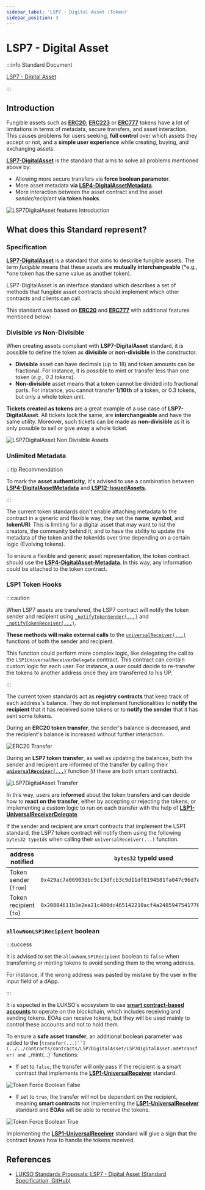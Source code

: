 ```yaml
---
sidebar_label: 'LSP7 - Digital Asset (Token)'
sidebar_position: 3
---
```


# LSP7 - Digital Asset

:::info Standard Document

[LSP7 - Digital Asset](https://github.com/lukso-network/LIPs/blob/main/LSPs/LSP-7-DigitalAsset.md)

:::

## Introduction

Fungible assets such as **[ERC20](https://eips.ethereum.org/EIPS/eip-20)**, **[ERC223](https://eips.ethereum.org/EIPS/eip-223)** or **[ERC777](https://eips.ethereum.org/EIPS/eip-777)** tokens have a lot of limitations in terms of metadata, secure transfers, and asset interaction. This causes problems for users seeking, **full control** over which assets they accept or not, and a **simple user experience** while creating, buying, and exchanging assets.

**[LSP7-DigitalAsset](#)** is the standard that aims to solve all problems mentioned above by:

- Allowing more secure transfers via **force boolean parameter**.
- More asset metadata **via [LSP4-DigitalAssetMetadata](./LSP4-Digital-Asset-Metadata.md)**.
- More interaction between the asset contract and the asset _sender/recipient_ **via token hooks**.

![LSP7DigitalAsset features Introduction](/img/standards/lsp7/lsp7-intro.jpeg)

## What does this Standard represent?

### Specification

**[LSP7-DigitalAsset](#)** is a standard that aims to describe fungible assets. The term _fungible_ means that these assets are **mutually interchangeable** (*e.g., *one token has the same value as another token).

LSP7-DigitalAsset is an interface standard which describes a set of methods that fungible asset contracts should implement which other contracts and clients can call.

This standard was based on **[ERC20](https://eips.ethereum.org/EIPS/eip-20)** and **[ERC777](https://eips.ethereum.org/EIPS/eip-777)** with additional features mentioned below:

### Divisible _vs_ Non-Divisible

When creating assets compliant with **LSP7-DigitalAsset** standard, it is possible to define the token as **divisible** or **non-divisible** in the constructor.

- **Divisible** asset can have decimals (up to 18) and token amounts can be fractional. For instance, it is possible to mint or transfer less than one token (_e.g., 0.3 tokens_).
- **Non-divisible** asset means that a token cannot be divided into fractional parts. For instance, you cannot transfer **1/10th** of a token, or 0.3 tokens, but only a whole token unit.

**Tickets created as tokens** are a great example of a use case of **LSP7-DigitalAsset**. All tickets look the same, are **interchangeable** and have the same utility. Moreover, such tickets can be made as **non-divisible** as it is only possible to sell or give away a whole ticket.

![LSP7DigitalAsset Non Divisible Assets](/img/standards/lsp7/lsp7-non-divisible.jpeg)

### Unlimited Metadata

:::tip Recommendation

To mark the **asset authenticity**, it's advised to use a combination between **[LSP4-DigitalAssetMetadata](./LSP4-Digital-Asset-Metadata.md)** and **[LSP12-IssuedAssets](../universal-profile/lsp12-issued-assets.md)**.

:::

The current token standards don't enable attaching metadata to the contract in a generic and flexible way, they set the **name**, **symbol**, and **tokenURI**. This is limiting for a digital asset that may want to list the creators, the community behind it, and to have the ability to update the metadata of the token and the tokenIds over time depending on a certain logic (Evolving tokens).

To ensure a flexible and generic asset representation, the token contract should use the **[LSP4-DigitalAsset-Metadata](./LSP4-Digital-Asset-Metadata.md)**. In this way, any information could be attached to the token contract.

### LSP1 Token Hooks

:::caution

When LSP7 assets are transfered, the LSP7 contract will notify the token sender and recipient using [`_notifyTokenSender(...)`](../../contracts/contracts/LSP7DigitalAsset/LSP7DigitalAsset.md#_notifytokensender) and [`_notifyTokenReceiver(...)`](../../contracts/contracts/LSP7DigitalAsset/LSP7DigitalAsset.md#_notifytokenreceiver).

**These methods will make external calls** to the [`universalReceiver(...)`](../smart-contracts/lsp0-erc725-account.md#universalreceiver) functions of both the sender and recipient.

This function could perform more complex logic, like delegating the call to the `LSP1UniversalReceiverDelegate` contract. This contract can contain custom logic for each user. For instance, a user could decide to re-transfer the tokens to another address once they are transferred to his UP.

:::

The current token standards act as **registry contracts** that keep track of each address's balance. They do not implement functionalities to **notify the recipient** that it has received some tokens or to **notify the sender** that it has sent some tokens.

During an **ERC20 token transfer**, the sender's balance is decreased, and the recipient's balance is increased without further interaction.

![ERC20 Transfer](/img/standards/lsp7/erc20-transfer.jpeg)

During an **LSP7 token transfer**, as well as updating the balances, both the sender and recipient are informed of the transfer by calling their **[`universalReceiver(...)`](../generic-standards/lsp1-universal-receiver.md#lsp1---universal-receiver)** function (if these are both smart contracts).

![LSP7DigitalAsset Transfer](/img/standards/lsp7/lsp7-transfer.jpeg)

In this way, users are **informed** about the token transfers and can decide how to **react on the transfer**, either by accepting or rejecting the tokens, or implementing a custom logic to run on each transfer with the help of **[LSP1-UniversalReceiverDelegate](../generic-standards/lsp1-universal-receiver-delegate.md)**.

If the sender and recipient are smart contracts that implement the LSP1 standard, the LSP7 token contract will notify them using the following `bytes32 typeIds` when calling their `universalReceiver(...)` function.

| address notified       | `bytes32` typeId used                                                | description                                     |
| ---------------------- | -------------------------------------------------------------------- | ----------------------------------------------- |
| Token sender (`from`)  | `0x429ac7a06903dbc9c13dfcb3c9d11df8194581fa047c96d7a4171fc7402958ea` | `keccak256('LSP7Tokens_SenderNotification')`    |
| Token recipient (`to`) | `0x20804611b3e2ea21c480dc465142210acf4a2485947541770ec1fb87dee4a55c` | `keccak256('LSP7Tokens_RecipientNotification')` |

### `allowNonLSP1Recipient` boolean

:::success

It is advised to set the `allowNonLSP1Recipient` boolean to `false` when transferring or minting tokens to avoid sending them to the wrong address.

For instance, if the wrong address was pasted by mistake by the user in the input field of a dApp.

:::

It is expected in the LUKSO's ecosystem to use **[smart contract-based accounts](../universal-profile/lsp0-erc725account.md)** to operate on the blockchain, which includes receiving and sending tokens. EOAs can receive tokens, but they will be used mainly to control these accounts and not to hold them.

To ensure a **safe asset transfer**, an additional boolean parameter was added to the [`transfer(...)``](../../contracts/contracts/LSP7DigitalAsset/LSP7DigitalAsset.md#transfer) and `_mint(...)` functions:

- If set to `false`, the transfer will only pass if the recipient is a smart contract that implements the **[LSP1-UniversalReceiver](../generic-standards/lsp1-universal-receiver.md)** standard.

![Token Force Boolean False](/img/standards/lsp7/tokens-force-false.jpeg)

- If set to `true`, the transfer will not be dependent on the recipient, meaning **smart contracts** not implementing the **[LSP1-UniversalReceiver](../generic-standards/lsp1-universal-receiver.md)** standard and **EOAs** will be able to receive the tokens.

![Token Force Boolean True](/img/standards/lsp7/tokens-force-true.jpeg)

Implementing the **[LSP1-UniversalReceiver](../generic-standards/lsp1-universal-receiver.md)** standard will give a sign that the contract knows how to handle the tokens received.

## References

- [LUKSO Standards Proposals: LSP7 - Digital Asset (Standard Specification, GitHub)](https://github.com/lukso-network/LIPs/blob/main/LSPs/LSP-7-DigitalAsset.md)
